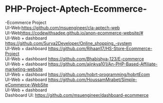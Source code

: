 # PHP-Project-Aptech-Ecommerce-
-Ecommerce Project
<br> UI-Web:<a>https://github.com/msuengineer/cla-aptech-web</a>
<br>UI-Web<a>https://codewithsadee.github.io/anon-ecommerce-website/#</a>
<br>UI-Web + dashboard <a>https://github.com/Surya2Developer/Online_shopping_-system</a>
<br>UI-Web + dashboard <a> https://github.com/Rihaan17/HS-Store-Ecommerce-Project</a>
<br>UI-Web + dashboard <a> https://github.com/Bhabishya-123/E-commerce</a>
<br>UI-Web + dashboard <a> https://github.com/ajinkya101/An-PHP-Based-Affiliate-marketing-website</a>
<br>UI-Web + dashboard <a> https://github.com/hobrt-programming/hobrtEcom</a>
<br>UI-Web + dashboard <a> https://github.com/HoussamMrabet/Simple-eCommerce-WebSite</a>
<br>UI-Web + dashboard <a> </a>
<br>Dashboard UI: <a>https://github.com/msuengineer/dashboard-ecommerce</a>
